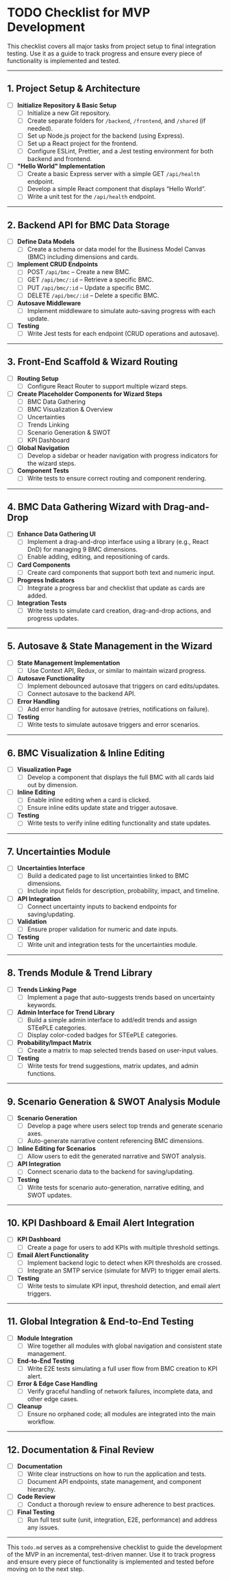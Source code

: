 # TODO Checklist for MVP Development

This checklist covers all major tasks from project setup to final integration testing. Use it as a guide to track progress and ensure every piece of functionality is implemented and tested.

---

## 1. Project Setup & Architecture
- [ ] **Initialize Repository & Basic Setup**
  - [ ] Initialize a new Git repository.
  - [ ] Create separate folders for `/backend`, `/frontend`, and `/shared` (if needed).
  - [ ] Set up Node.js project for the backend (using Express).
  - [ ] Set up a React project for the frontend.
  - [ ] Configure ESLint, Prettier, and a Jest testing environment for both backend and frontend.
- [ ] **"Hello World" Implementation**
  - [ ] Create a basic Express server with a simple GET `/api/health` endpoint.
  - [ ] Develop a simple React component that displays “Hello World”.
  - [ ] Write a unit test for the `/api/health` endpoint.

---

## 2. Backend API for BMC Data Storage
- [ ] **Define Data Models**
  - [ ] Create a schema or data model for the Business Model Canvas (BMC) including dimensions and cards.
- [ ] **Implement CRUD Endpoints**
  - [ ] POST `/api/bmc` – Create a new BMC.
  - [ ] GET `/api/bmc/:id` – Retrieve a specific BMC.
  - [ ] PUT `/api/bmc/:id` – Update a specific BMC.
  - [ ] DELETE `/api/bmc/:id` – Delete a specific BMC.
- [ ] **Autosave Middleware**
  - [ ] Implement middleware to simulate auto-saving progress with each update.
- [ ] **Testing**
  - [ ] Write Jest tests for each endpoint (CRUD operations and autosave).

---

## 3. Front-End Scaffold & Wizard Routing
- [ ] **Routing Setup**
  - [ ] Configure React Router to support multiple wizard steps.
- [ ] **Create Placeholder Components for Wizard Steps**
  - [ ] BMC Data Gathering
  - [ ] BMC Visualization & Overview
  - [ ] Uncertainties
  - [ ] Trends Linking
  - [ ] Scenario Generation & SWOT
  - [ ] KPI Dashboard
- [ ] **Global Navigation**
  - [ ] Develop a sidebar or header navigation with progress indicators for the wizard steps.
- [ ] **Component Tests**
  - [ ] Write tests to ensure correct routing and component rendering.

---

## 4. BMC Data Gathering Wizard with Drag-and-Drop
- [ ] **Enhance Data Gathering UI**
  - [ ] Implement a drag-and-drop interface using a library (e.g., React DnD) for managing 9 BMC dimensions.
  - [ ] Enable adding, editing, and repositioning of cards.
- [ ] **Card Components**
  - [ ] Create card components that support both text and numeric input.
- [ ] **Progress Indicators**
  - [ ] Integrate a progress bar and checklist that update as cards are added.
- [ ] **Integration Tests**
  - [ ] Write tests to simulate card creation, drag-and-drop actions, and progress updates.

---

## 5. Autosave & State Management in the Wizard
- [ ] **State Management Implementation**
  - [ ] Use Context API, Redux, or similar to maintain wizard progress.
- [ ] **Autosave Functionality**
  - [ ] Implement debounced autosave that triggers on card edits/updates.
  - [ ] Connect autosave to the backend API.
- [ ] **Error Handling**
  - [ ] Add error handling for autosave (retries, notifications on failure).
- [ ] **Testing**
  - [ ] Write tests to simulate autosave triggers and error scenarios.

---

## 6. BMC Visualization & Inline Editing
- [ ] **Visualization Page**
  - [ ] Develop a component that displays the full BMC with all cards laid out by dimension.
- [ ] **Inline Editing**
  - [ ] Enable inline editing when a card is clicked.
  - [ ] Ensure inline edits update state and trigger autosave.
- [ ] **Testing**
  - [ ] Write tests to verify inline editing functionality and state updates.

---

## 7. Uncertainties Module
- [ ] **Uncertainties Interface**
  - [ ] Build a dedicated page to list uncertainties linked to BMC dimensions.
  - [ ] Include input fields for description, probability, impact, and timeline.
- [ ] **API Integration**
  - [ ] Connect uncertainty inputs to backend endpoints for saving/updating.
- [ ] **Validation**
  - [ ] Ensure proper validation for numeric and date inputs.
- [ ] **Testing**
  - [ ] Write unit and integration tests for the uncertainties module.

---

## 8. Trends Module & Trend Library
- [ ] **Trends Linking Page**
  - [ ] Implement a page that auto-suggests trends based on uncertainty keywords.
- [ ] **Admin Interface for Trend Library**
  - [ ] Build a simple admin interface to add/edit trends and assign STEePLE categories.
  - [ ] Display color-coded badges for STEePLE categories.
- [ ] **Probability/Impact Matrix**
  - [ ] Create a matrix to map selected trends based on user-input values.
- [ ] **Testing**
  - [ ] Write tests for trend suggestions, matrix updates, and admin functions.

---

## 9. Scenario Generation & SWOT Analysis Module
- [ ] **Scenario Generation**
  - [ ] Develop a page where users select top trends and generate scenario axes.
  - [ ] Auto-generate narrative content referencing BMC dimensions.
- [ ] **Inline Editing for Scenarios**
  - [ ] Allow users to edit the generated narrative and SWOT analysis.
- [ ] **API Integration**
  - [ ] Connect scenario data to the backend for saving/updating.
- [ ] **Testing**
  - [ ] Write tests for scenario auto-generation, narrative editing, and SWOT updates.

---

## 10. KPI Dashboard & Email Alert Integration
- [ ] **KPI Dashboard**
  - [ ] Create a page for users to add KPIs with multiple threshold settings.
- [ ] **Email Alert Functionality**
  - [ ] Implement backend logic to detect when KPI thresholds are crossed.
  - [ ] Integrate an SMTP service (simulate for MVP) to trigger email alerts.
- [ ] **Testing**
  - [ ] Write tests to simulate KPI input, threshold detection, and email alert triggers.

---

## 11. Global Integration & End-to-End Testing
- [ ] **Module Integration**
  - [ ] Wire together all modules with global navigation and consistent state management.
- [ ] **End-to-End Testing**
  - [ ] Write E2E tests simulating a full user flow from BMC creation to KPI alert.
- [ ] **Error & Edge Case Handling**
  - [ ] Verify graceful handling of network failures, incomplete data, and other edge cases.
- [ ] **Cleanup**
  - [ ] Ensure no orphaned code; all modules are integrated into the main workflow.

---

## 12. Documentation & Final Review
- [ ] **Documentation**
  - [ ] Write clear instructions on how to run the application and tests.
  - [ ] Document API endpoints, state management, and component hierarchy.
- [ ] **Code Review**
  - [ ] Conduct a thorough review to ensure adherence to best practices.
- [ ] **Final Testing**
  - [ ] Run full test suite (unit, integration, E2E, performance) and address any issues.

---

This `todo.md` serves as a comprehensive checklist to guide the development of the MVP in an incremental, test-driven manner. Use it to track progress and ensure every piece of functionality is implemented and tested before moving on to the next step.
